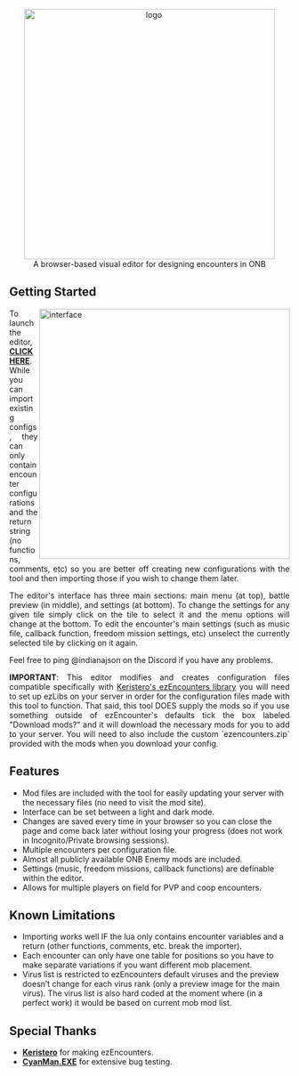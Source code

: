 
<p align="center">
<img src="https://github.com/user-attachments/assets/131842f5-1016-43d7-8745-5cab5029c276" alt="logo" width="450">
  <br>
  A browser-based visual editor for designing encounters in ONB<br>
</p>

## Getting Started

<img src="https://github.com/user-attachments/assets/f20e9890-4e32-4caa-bbb0-37fc4d39634e" align="right" alt="interface" width="450">
<p align="justify">
To launch the editor, <b><a href="https://indianajson.github.io/visual-encounters/index.html" target="_blank">CLICK HERE</a></b>. While you can import existing configs, they can only contain encounter configurations and the return string (no functions, comments, etc) so you are better off creating new configurations with the tool and then importing those if you wish to change them later. 
</p><p align="justify">
The editor's interface has three main sections: main menu (at top), battle preview (in middle), and settings (at bottom). To change the settings for any given tile simply click on the tile to select it and the menu options will change at the bottom.  To edit the encounter's main settings (such as music file, callback function, freedom mission settings, etc) unselect the currently selected tile by clicking on it again.
</p>
<p align="justify">
Feel free to ping @indianajson on the Discord if you have any problems. </p>
<p align="justify">
<b>IMPORTANT</b>: This editor modifies and creates configuration files compatible specifically with <a href="https://github.com/Keristero/ezlibs-scripts#ezencounters">Keristero's ezEncounters library</a> you will need to set up ezLibs on your server in order for the configuration files made with this tool to function. That said, this tool DOES supply the mods so if you use something outside of ezEncounter's defaults tick the box labeled "Download mods?" and it will download the necessary mods for you to add to your server. You will need to also include the custom `ezencounters.zip` provided with the mods when you download your config.</p>

## Features

- Mod files are included with the tool for easily updating your server with the necessary files (no need to visit the mod site).
- Interface can be set between a light and dark mode. 
- Changes are saved every time in your browser so you can close the page and come back later without losing your progress (does not work in Incognito/Private browsing sessions).
- Multiple encounters per configuration file.
- Almost all publicly available ONB Enemy mods are included. 
- Settings (music, freedom missions, callback functions) are definable within the editor. 
- Allows for multiple players on field for PVP and coop encounters.

## Known Limitations

- Importing works well IF the lua only contains encounter variables and a return (other functions, comments, etc. break the importer).
- Each encounter can only have one table for positions so you have to make separate variations if you want different mob placement.
- Virus list is restricted to ezEncounters default viruses and the preview doesn’t change for each virus rank (only a preview image for the main virus). The virus list is also hard coded at the moment where (in a perfect work) it would be based on current mob mod list.

## Special Thanks

- **[Keristero](http://github.com/keristero/)** for making ezEncounters.
- **[CyanMan.EXE](https://x.com/CyanmanEXE)** for extensive bug testing. 

